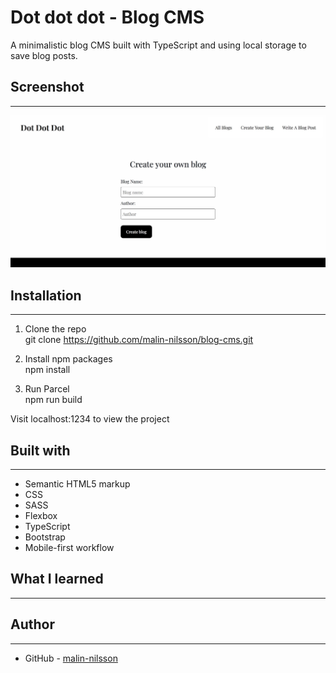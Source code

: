 # Dot dot dot - Blog CMS
A minimalistic blog CMS built with TypeScript and using local storage to save blog posts.

## Screenshot
---
![](./src/assets/screenshot.jpg)

## Installation
---
1. Clone the repo\
git clone https://github.com/malin-nilsson/blog-cms.git

2. Install npm packages\
npm install

3. Run Parcel\
npm run build

Visit localhost:1234 to view the project

## Built with
---
- Semantic HTML5 markup
- CSS
- SASS
- Flexbox
- TypeScript
- Bootstrap
- Mobile-first workflow

## What I learned
---

## Author
---
- GitHub - [malin-nilsson](https://github.com/malin-nilsson)
